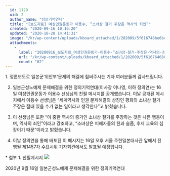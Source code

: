 ```yaml
---
  id: 1129
  uid: 2
  author_name: "정의기억연대"
  title: "[보도자료] 여성인권운동가 이용수, “소녀상 철거 주장은 역사의 죄인”"
  created: "2020-09-16 10:16:20"
  updated: "2020-10-28 14:41:31"
  image: "/kr/wp-content/uploads/kboard_attached/1/202009/5f616748be6bc3617354.jpg"
  attachments: 
    - 
      label: "20200916_보도자료_여성인권운동가-이용수-“소녀상-철거-주장은-역사의-죄인”.hwp"
      url: "/kr/wp-content/uploads/kboard_attached/1/202009/5f616764686fa7203939.hwp"
      count: "62"
---
```

1\. 정론보도로 일본군‘위안부’문제의 해결에 힘써주시는 기자 여러분들께 감사드립니다. 

2. 일본군성노예제 문제해결을 위한 정의기억연대(이사장 이나영, 이하 정의연)는 16일 여성인권운동가 이용수 선생님의 친필 메시지를 공개했습니다. 이날 공개된 메시지에서 이용수 선생님은 “세계역사와 인권 문제해결의 상징인 평화의 소녀상 철거 주장은 절대 있을 수가 없는 일이라고 생각한다”고 밝혔습니다.

3. 이 선생님은 또한 “이 중한 역사의 증거인 소녀상 철거를 주장하는 것은 나쁜 행동이며, 역사의 죄인”이라고 강조하고, “소녀상은 피해자들의 한과 슬픔, 후세 교육의 심장이기 때문”이라고 밝혔습니다.

4. 이날 정의연을 통해 배포된 이 메시지는 16일 오후 서울 주한일본대사관 앞에서 진행될 제1457차 수요시위 기자회견에서도 발표될 예정입니다.

\* 첨부 1. 친필메시지
![](/kr/wp-content/uploads/kboard_attached/1/202009/5f616748be6bc3617354.jpg)

2020년 9월 16일
일본군성노예제 문제해결을 위한 정의기억연대